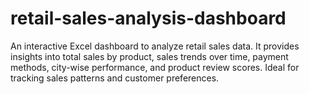 # retail-sales-analysis-dashboard
An interactive Excel dashboard to analyze retail sales data. It provides insights into total sales by product, sales trends over time, payment methods, city-wise performance, and product review scores. Ideal for tracking sales patterns and customer preferences.
